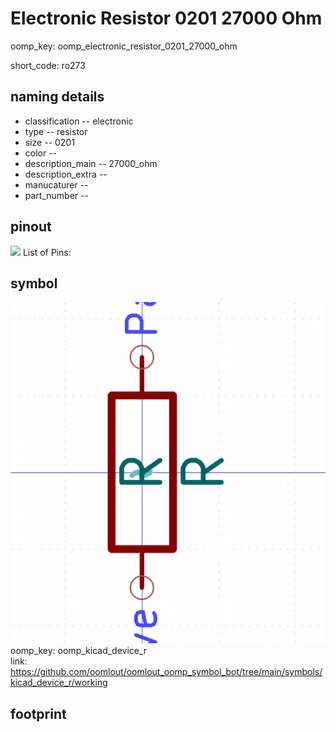 # Electronic Resistor 0201 27000 Ohm
oomp_key: oomp_electronic_resistor_0201_27000_ohm  

short_code: ro273
## naming details
* classification -- electronic
* type -- resistor
* size -- 0201
* color -- 
* description_main -- 27000_ohm
* description_extra -- 
* manucaturer -- 
* part_number -- 
## pinout
![](working_pinout_600.png)
List of Pins:

## symbol

![](symbol/0/working/working_600.png)  
oomp_key: oomp_kicad_device_r  
link: https://github.com/oomlout/oomlout_oomp_symbol_bot/tree/main/symbols/kicad_device_r/working  


## footprint

